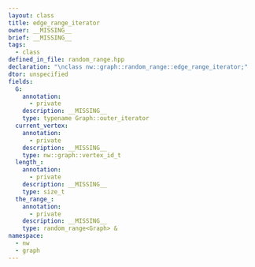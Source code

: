 ```yaml
---
layout: class
title: edge_range_iterator
owner: __MISSING__
brief: __MISSING__
tags:
  - class
defined_in_file: random_range.hpp
declaration: "\nclass nw::graph::random_range::edge_range_iterator;"
dtor: unspecified
fields:
  G:
    annotation:
      - private
    description: __MISSING__
    type: typename Graph::outer_iterator
  current_vertex:
    annotation:
      - private
    description: __MISSING__
    type: nw::graph::vertex_id_t
  length_:
    annotation:
      - private
    description: __MISSING__
    type: size_t
  the_range_:
    annotation:
      - private
    description: __MISSING__
    type: random_range<Graph> &
namespace:
  - nw
  - graph
---
```


